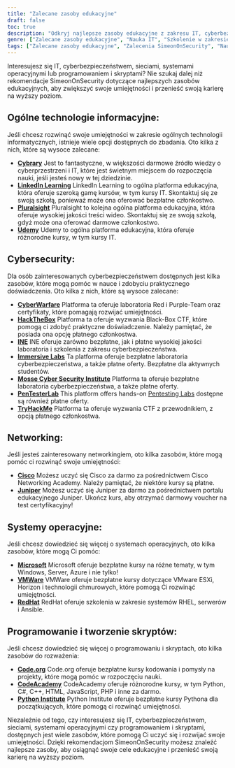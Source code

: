 ```yaml
---
title: "Zalecane zasoby edukacyjne"
draft: false
toc: true
description: "Odkryj najlepsze zasoby edukacyjne z zakresu IT, cyberbezpieczeństwa, sieci, systemów operacyjnych oraz programowania i skryptów dzięki rekomendacjom SimeonOnSecurity. Od bezpłatnych platform online, takich jak Cybrary, Code.org i CodeAcademy, po płatne platformy, takie jak LinkedIn Learning, Pluralsight i TryHackMe, znajdziesz szeroką gamę opcji, które spełnią Twoje cele edukacyjne. Zwiększ swoje umiejętności w takich obszarach jak Cisco, Juniper, Windows, VMware i Red Hat dzięki bezpłatnym szkoleniom i certyfikatom. Przenieś swoją karierę na wyższy poziom dzięki najwyżej ocenianym zasobom edukacyjnym SimeonOnSecurity."
genre: ["Zalecane zasoby edukacyjne", "Nauka IT", "Szkolenie w zakresie cyberbezpieczeństwa", "Kursy sieciowe", "Edukacja w zakresie systemów operacyjnych", "Zasoby dotyczące programowania i skryptów", "Nauka online", "Laboratoria cyberbezpieczeństwa", "Certyfikacja sieci", "Szkolenie z systemów operacyjnych"]
tags: ["Zalecane zasoby edukacyjne", "Zalecenia SimeonOnSecurity", "Nauka IT", "Szkolenie w zakresie cyberbezpieczeństwa", "Kursy sieciowe", "Edukacja w zakresie systemów operacyjnych", "Zasoby dotyczące programowania i skryptów", "Cybrary", "LinkedIn Learning", "Pluralsight", "Udemy", "Cyberwojna", "HackTheBox", "INE", "Immersive Labs", "Mosse Cyber Security Institute", "PenTesterLab", "TryHackMe", "Cisco", "Jałowiec", "Microsoft", "VMWare", "RedHat", "Code.org", "CodeAcademy", "Instytut Pythona", "Nauka online", "Laboratoria cyberbezpieczeństwa", "Certyfikacja sieciowa", "Szkolenie z systemów operacyjnych", "Edukacja w zakresie programowania"]
---
```


Interesujesz się IT, cyberbezpieczeństwem, sieciami, systemami operacyjnymi lub programowaniem i skryptami? Nie szukaj dalej niż rekomendacje SimeonOnSecurity dotyczące najlepszych zasobów edukacyjnych, aby zwiększyć swoje umiejętności i przenieść swoją karierę na wyższy poziom.

## Ogólne technologie informacyjne:

Jeśli chcesz rozwinąć swoje umiejętności w zakresie ogólnych technologii informatycznych, istnieje wiele opcji dostępnych do zbadania. Oto kilka z nich, które są wysoce zalecane:

- [**Cybrary**](https://www.cybrary.it/) Jest to fantastyczne, w większości darmowe źródło wiedzy o cyberprzestrzeni i IT, które jest świetnym miejscem do rozpoczęcia nauki, jeśli jesteś nowy w tej dziedzinie.
- [**LinkedIn Learning**](https://www.lynda.com/) LinkedIn Learning to ogólna platforma edukacyjna, która oferuje szeroką gamę kursów, w tym kursy IT. Skontaktuj się ze swoją szkołą, ponieważ może ona oferować bezpłatne członkostwo.
- [**Pluralsight**](https://www.pluralsight.com/) Pluralsight to kolejna ogólna platforma edukacyjna, która oferuje wysokiej jakości treści wideo. Skontaktuj się ze swoją szkołą, gdyż może ona oferować darmowe członkostwo.
- [**Udemy**](https://www.udemy.com/) Udemy to ogólna platforma edukacyjna, która oferuje różnorodne kursy, w tym kursy IT.

## Cybersecurity:

Dla osób zainteresowanych cyberbezpieczeństwem dostępnych jest kilka zasobów, które mogą pomóc w nauce i zdobyciu praktycznego doświadczenia. Oto kilka z nich, które są wysoce zalecane:

- [**CyberWarfare**](https://cyberwarfare.live/) Platforma ta oferuje laboratoria Red i Purple-Team oraz certyfikaty, które pomagają rozwijać umiejętności.
- [**HackTheBox**](https://www.hackthebox.eu/) Platforma ta oferuje wyzwania Black-Box CTF, które pomogą ci zdobyć praktyczne doświadczenie. Należy pamiętać, że posiada ona opcję płatnego członkostwa.
- [**INE**](https://ine.com/) INE oferuje zarówno bezpłatne, jak i płatne wysokiej jakości laboratoria i szkolenia z zakresu cyberbezpieczeństwa.
- [**Immersive Labs**](https://www.immersivelabs.com/) Ta platforma oferuje bezpłatne laboratoria cyberbezpieczeństwa, a także płatne oferty. Bezpłatne dla aktywnych studentów.
- [**Mosse Cyber Security Institute**](https://platform.mosse-institute.com/#/) Platforma ta oferuje bezpłatne laboratoria cyberbezpieczeństwa, a także płatne oferty.
- [**PenTesterLab**](https://pentesterlab.com/) This platform offers hands-on [Pentesting Labs](https://simeononsecurity.com/tags/pentesterlab/) dostępne są również płatne oferty.
- [**TryHackMe**](https://tryhackme.com/) Platforma ta oferuje wyzwania CTF z przewodnikiem, z opcją płatnego członkostwa.

## Networking:

Jeśli jesteś zainteresowany networkingiem, oto kilka zasobów, które mogą pomóc ci rozwinąć swoje umiejętności:

- [**Cisco**](https://www.cisco.com/c/m/en_sg/partners/cisco-networking-academy/index.html) Możesz uczyć się Cisco za darmo za pośrednictwem Cisco Networking Academy. Należy pamiętać, że niektóre kursy są płatne.
- [**Juniper**](https://learningportal.juniper.net/juniper/default.aspx) Możesz uczyć się Juniper za darmo za pośrednictwem portalu edukacyjnego Juniper. Ukończ kurs, aby otrzymać darmowy voucher na test certyfikacyjny!

## Systemy operacyjne:

Jeśli chcesz dowiedzieć się więcej o systemach operacyjnych, oto kilka zasobów, które mogą Ci pomóc:

- [**Microsoft**](https://docs.microsoft.com/en-us/learn/) Microsoft oferuje bezpłatne kursy na różne tematy, w tym Windows, Server, Azure i nie tylko!
- [**VMWare**](https://www.vmware.com/education-services/learning-zone.html) VMWare oferuje bezpłatne kursy dotyczące VMware ESXi, Horizon i technologii chmurowych, które pomogą Ci rozwinąć umiejętności.
- [**RedHat**](https://www.redhat.com/en/services/training-and-certification) RedHat oferuje szkolenia w zakresie systemów RHEL, serwerów i Ansible.

## Programowanie i tworzenie skryptów:

Jeśli chcesz dowiedzieć się więcej o programowaniu i skryptach, oto kilka zasobów do rozważenia:

- [**Code.org**](https://studio.code.org/courses) Code.org oferuje bezpłatne kursy kodowania i pomysły na projekty, które mogą pomóc w rozpoczęciu nauki.
- [**CodeAcademy**](https://www.codecademy.com/) CodeAcademy oferuje różnorodne kursy, w tym Python, C#, C++, HTML, JavaScript, PHP i inne za darmo.
- [**Python Institute**](https://pythoninstitute.org/python-essentials-1) Python Institute oferuje bezpłatne kursy Pythona dla początkujących, które pomogą ci rozwinąć umiejętności.

Niezależnie od tego, czy interesujesz się IT, cyberbezpieczeństwem, sieciami, systemami operacyjnymi czy programowaniem i skryptami, dostępnych jest wiele zasobów, które pomogą Ci uczyć się i rozwijać swoje umiejętności. Dzięki rekomendacjom SimeonOnSecurity możesz znaleźć najlepsze zasoby, aby osiągnąć swoje cele edukacyjne i przenieść swoją karierę na wyższy poziom.
